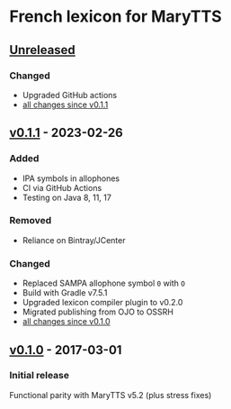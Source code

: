 French lexicon for MaryTTS
==========================

[Unreleased]
------------

### Changed

- Upgraded GitHub actions
- [all changes since v0.1.1]

[v0.1.1] - 2023-02-26
---------------------

### Added

- IPA symbols in allophones
- CI via GitHub Actions
- Testing on Java 8, 11, 17

### Removed

- Reliance on Bintray/JCenter

### Changed

- Replaced SAMPA allophone symbol `0` with `O`
- Build with Gradle v7.5.1
- Upgraded lexicon compiler plugin to v0.2.0
- Migrated publishing from OJO to OSSRH
- [all changes since v0.1.0]

[v0.1.0] - 2017-03-01
---------------------

### Initial release

Functional parity with MaryTTS v5.2 (plus stress fixes)

[Unreleased]: https://github.com/marytts/marytts-lexicon-fr/tree/master
[all changes since v0.1.1]: https://github.com/marytts/marytts-lexicon-fr/compare/v0.1.1...HEAD
[v0.1.1]: https://github.com/marytts/marytts-lexicon-fr/releases/tag/v0.1.1
[all changes since v0.1.0]: https://github.com/marytts/marytts-lexicon-fr/compare/v0.1.0...v0.1.1
[v0.1.0]: https://github.com/marytts/marytts-lexicon-fr/releases/tag/v0.1.0
